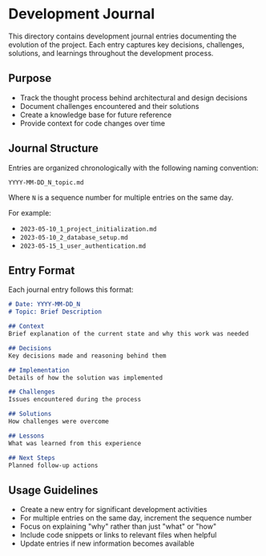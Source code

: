 # Development Journal

This directory contains development journal entries documenting the evolution of the project. Each entry captures key decisions, challenges, solutions, and learnings throughout the development process.

## Purpose

- Track the thought process behind architectural and design decisions
- Document challenges encountered and their solutions
- Create a knowledge base for future reference
- Provide context for code changes over time

## Journal Structure

Entries are organized chronologically with the following naming convention:

`YYYY-MM-DD_N_topic.md`

Where `N` is a sequence number for multiple entries on the same day.

For example:
- `2023-05-10_1_project_initialization.md`
- `2023-05-10_2_database_setup.md`
- `2023-05-15_1_user_authentication.md`

## Entry Format

Each journal entry follows this format:

```markdown
# Date: YYYY-MM-DD_N
# Topic: Brief Description

## Context
Brief explanation of the current state and why this work was needed

## Decisions
Key decisions made and reasoning behind them

## Implementation
Details of how the solution was implemented

## Challenges
Issues encountered during the process

## Solutions
How challenges were overcome

## Lessons
What was learned from this experience

## Next Steps
Planned follow-up actions
```

## Usage Guidelines

- Create a new entry for significant development activities
- For multiple entries on the same day, increment the sequence number
- Focus on explaining "why" rather than just "what" or "how"
- Include code snippets or links to relevant files when helpful
- Update entries if new information becomes available